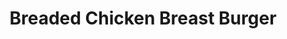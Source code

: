 ---
title: "Breaded Chicken Breast Burger"
description: "Crispy breaded white chicken fillet served with lettuce, tomato, & mayo on a grilled bun"
price_s: "7"
price_l: "11"
price_lg: ""
weight: "4"
---